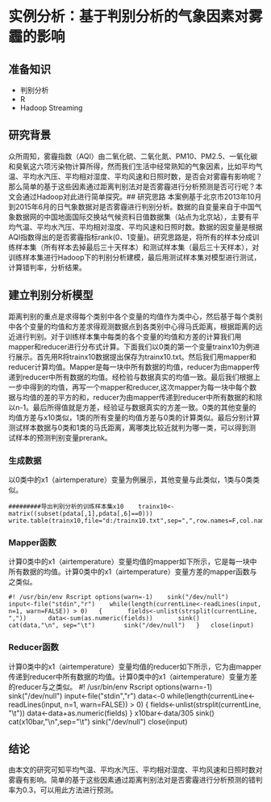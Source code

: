 # 实例分析：基于判别分析的气象因素对雾霾的影响


## 准备知识

* 判别分析
* R
* Hadoop Streaming

## 研究背景

众所周知，雾霾指数（AQI）由二氧化硫、二氧化氮、PM10、PM2.5、一氧化碳和臭氧这六项污染物计算所得，然而我们生活中经常熟知的气象因素，比如平均气温、平均水汽压、平均相对湿度、平均风速和日照时数，是否会对雾霾有影响呢？那么简单的基于这些因素通过距离判别法对是否雾霾进行分析预测是否可行呢？本文会通过Hadoop对此进行简单探究。## 研究思路
本案例基于北京市2013年10月到2015年6月的日气象数据对是否雾霾进行判别分析。数据的自变量来自于中国气象数据网的中国地面国际交换站气候资料日值数据集（站点为北京站），主要有平均气温、平均水汽压、平均相对湿度、平均风速和日照时数。数据的因变量是根据AQI指数得出的是否雾霾指标rank(0、1变量)。研究思路是，将所有的样本分成训练样本集（所有样本去掉最后三十天样本）和测试样本集（最后三十天样本），对训练样本集进行Hadoop下的判别分析建模，最后用测试样本集对模型进行测试，计算错判率，分析结果。

## 建立判别分析模型


距离判别的重点是求得每个类别中各个变量的均值作为类中心，然后基于每个类别中各个变量的均值和方差求得观测数据点到各类别中心得马氏距离，根据距离的远近进行判别。对于训练样本集中每类的各个变量的均值和方差的计算我们用mapper和reducer进行分布式计算。下面我们以0类的第一个变量trainx10为例进行展示。首先用R将trainx10数据提出保存为trainx10.txt。然后我们用mapper和reducer计算均值。Mapper是每一块中所有数据的均值，reducer为由mapper传递到reducer中所有数据的均值。经检验与数据真实的均值一致。最后我们根据上一步中得到的均值，再写一个mapper和reducer,这次mapper为每一块中每个数据与均值的差的平方的和，reducer为由mapper传递到reducer中所有数据的和除以n-1。最后所得值就是方差，经验证与数据真实的方差一致。0类的其他变量的均值方差与x10类似，1类的所有变量的均值方差与0类的计算类似。最后分别计算测试样本数据与0类和1类的马氏距离，离哪类比较近就判为哪一类，可以得到测试样本的预测判别变量prerank。


### 生成数据
以0类中的x1（airtemperature）变量为例展示，其他变量与此类似，1类与0类类似。

	#########导出判别分析的训练样本集x10	trainx10<-matrix((subset(pdata[,1],pdata[,6]==0)))	write.table(trainx10,file="d:/trainx10.txt",sep=",",row.names=F,col.names=F)


### Mapper函数

计算0类中的x1（airtemperature）变量均值的mapper如下所示，它是每一块中所有数据的均值。计算0类中的x1（airtemperature）变量方差的mapper函数与之类似。

	#! /usr/bin/env Rscript	options(warn=-1)	sink("/dev/null")	input<-file("stdin","r")	while(length(currentLine<-readLines(input, n=1, warn=FALSE)) > 0)	{		fields<-unlist(strsplit(currentLine, ","))		data<-sum(as.numeric(fields))		sink()		cat(data,"\n", sep="\t")		sink("/dev/null")	}	close(input)


### Reducer函数

计算0类中的x1（airtemperature）变量均值的reducer如下所示，它为由mapper传递到reducer中所有数据的均值。计算0类中的x1（airtemperature）变量方差的reducer与之类似。
	#! /usr/bin/env Rscript	options(warn=-1)	sink("/dev/null")	input<-file("stdin","r")	data<-0	while(length(currentLine<-readLines(input, n=1, warn=FALSE)) > 0)	{		fields<-unlist(strsplit(currentLine, "\t"))		data<-data+as.numeric(fields)	}	x10bar<-data/305	sink()	cat(x10bar,"\n",sep="\t")	sink("/dev/null")	close(input)

## 结论
由本文的研究可知平均气温、平均水汽压、平均相对湿度、平均风速和日照时数对雾霾有影响。简单的基于这些因素通过距离判别法对是否雾霾进行分析预测的错判率为0.3，可以用此方法进行预测。
